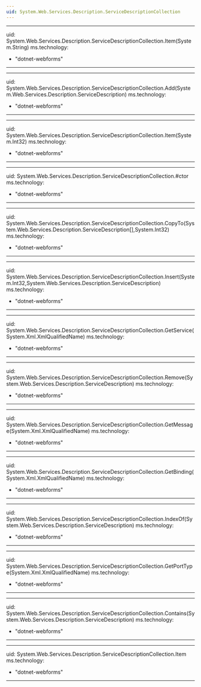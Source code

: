 ```yaml
---
uid: System.Web.Services.Description.ServiceDescriptionCollection
---
```


---
uid: System.Web.Services.Description.ServiceDescriptionCollection.Item(System.String)
ms.technology: 
  - "dotnet-webforms"
---

---
uid: System.Web.Services.Description.ServiceDescriptionCollection.Add(System.Web.Services.Description.ServiceDescription)
ms.technology: 
  - "dotnet-webforms"
---

---
uid: System.Web.Services.Description.ServiceDescriptionCollection.Item(System.Int32)
ms.technology: 
  - "dotnet-webforms"
---

---
uid: System.Web.Services.Description.ServiceDescriptionCollection.#ctor
ms.technology: 
  - "dotnet-webforms"
---

---
uid: System.Web.Services.Description.ServiceDescriptionCollection.CopyTo(System.Web.Services.Description.ServiceDescription[],System.Int32)
ms.technology: 
  - "dotnet-webforms"
---

---
uid: System.Web.Services.Description.ServiceDescriptionCollection.Insert(System.Int32,System.Web.Services.Description.ServiceDescription)
ms.technology: 
  - "dotnet-webforms"
---

---
uid: System.Web.Services.Description.ServiceDescriptionCollection.GetService(System.Xml.XmlQualifiedName)
ms.technology: 
  - "dotnet-webforms"
---

---
uid: System.Web.Services.Description.ServiceDescriptionCollection.Remove(System.Web.Services.Description.ServiceDescription)
ms.technology: 
  - "dotnet-webforms"
---

---
uid: System.Web.Services.Description.ServiceDescriptionCollection.GetMessage(System.Xml.XmlQualifiedName)
ms.technology: 
  - "dotnet-webforms"
---

---
uid: System.Web.Services.Description.ServiceDescriptionCollection.GetBinding(System.Xml.XmlQualifiedName)
ms.technology: 
  - "dotnet-webforms"
---

---
uid: System.Web.Services.Description.ServiceDescriptionCollection.IndexOf(System.Web.Services.Description.ServiceDescription)
ms.technology: 
  - "dotnet-webforms"
---

---
uid: System.Web.Services.Description.ServiceDescriptionCollection.GetPortType(System.Xml.XmlQualifiedName)
ms.technology: 
  - "dotnet-webforms"
---

---
uid: System.Web.Services.Description.ServiceDescriptionCollection.Contains(System.Web.Services.Description.ServiceDescription)
ms.technology: 
  - "dotnet-webforms"
---

---
uid: System.Web.Services.Description.ServiceDescriptionCollection.Item
ms.technology: 
  - "dotnet-webforms"
---
